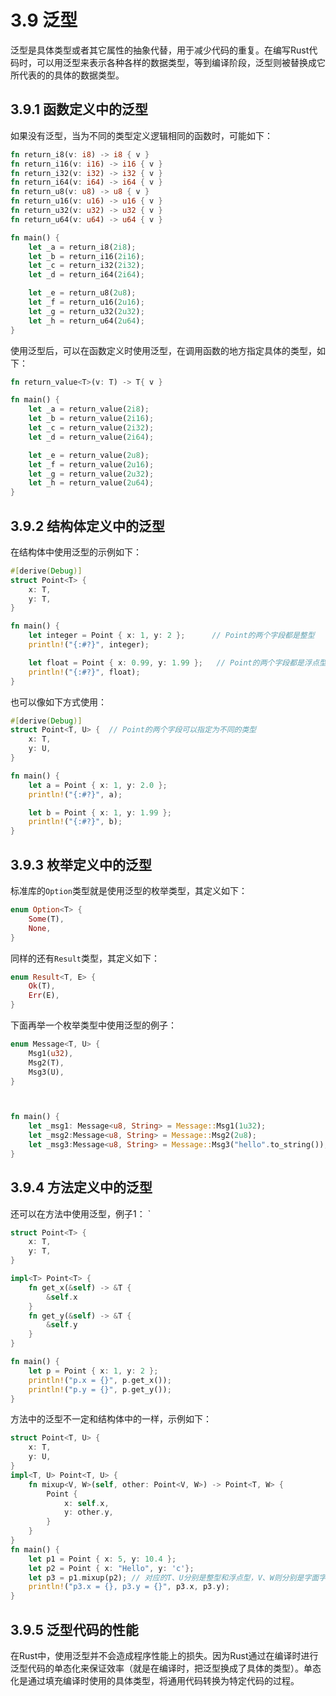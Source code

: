 # 3.9 泛型

泛型是具体类型或者其它属性的抽象代替，用于减少代码的重复。在编写Rust代码时，可以用泛型来表示各种各样的数据类型，等到编译阶段，泛型则被替换成它所代表的的具体的数据类型。

## 3.9.1 函数定义中的泛型

如果没有泛型，当为不同的类型定义逻辑相同的函数时，可能如下：

```rust
fn return_i8(v: i8) -> i8 { v }
fn return_i16(v: i16) -> i16 { v }
fn return_i32(v: i32) -> i32 { v }
fn return_i64(v: i64) -> i64 { v }
fn return_u8(v: u8) -> u8 { v }
fn return_u16(v: u16) -> u16 { v }
fn return_u32(v: u32) -> u32 { v }
fn return_u64(v: u64) -> u64 { v }

fn main() {
    let _a = return_i8(2i8);
    let _b = return_i16(2i16);
    let _c = return_i32(2i32);
    let _d = return_i64(2i64);

    let _e = return_u8(2u8);
    let _f = return_u16(2u16);
    let _g = return_u32(2u32);
    let _h = return_u64(2u64);
}
```

使用泛型后，可以在函数定义时使用泛型，在调用函数的地方指定具体的类型，如下：

```rust
fn return_value<T>(v: T) -> T{ v }

fn main() {
    let _a = return_value(2i8);
    let _b = return_value(2i16);
    let _c = return_value(2i32);
    let _d = return_value(2i64);

    let _e = return_value(2u8);
    let _f = return_value(2u16);
    let _g = return_value(2u32);
    let _h = return_value(2u64);
}
```

## 3.9.2 结构体定义中的泛型

在结构体中使用泛型的示例如下：

```rust
#[derive(Debug)]
struct Point<T> {
    x: T,
    y: T,
}

fn main() {
    let integer = Point { x: 1, y: 2 };      // Point的两个字段都是整型
    println!("{:#?}", integer);

    let float = Point { x: 0.99, y: 1.99 };   // Point的两个字段都是浮点型
    println!("{:#?}", float);
}
```

也可以像如下方式使用：

```rust
#[derive(Debug)]
struct Point<T, U> {  // Point的两个字段可以指定为不同的类型
    x: T,
    y: U,
}

fn main() {
    let a = Point { x: 1, y: 2.0 };
    println!("{:#?}", a);

    let b = Point { x: 1, y: 1.99 };
    println!("{:#?}", b);
}
```

## 3.9.3 枚举定义中的泛型

标准库的`Option`类型就是使用泛型的枚举类型，其定义如下：

```rust
enum Option<T> {
    Some(T),
    None,
}
```
同样的还有`Result`类型，其定义如下：

```rust
enum Result<T, E> {
    Ok(T),
    Err(E),
}
```

下面再举一个枚举类型中使用泛型的例子：

```rust
enum Message<T, U> {
    Msg1(u32),
    Msg2(T),
    Msg3(U),
}



fn main() {
    let _msg1: Message<u8, String> = Message::Msg1(1u32);
    let _msg2:Message<u8, String> = Message::Msg2(2u8);
    let _msg3:Message<u8, String> = Message::Msg3("hello".to_string());
}
```

## 3.9.4 方法定义中的泛型

还可以在方法中使用泛型，例子1：
`
```rust
struct Point<T> {
    x: T,
    y: T,
}

impl<T> Point<T> {
    fn get_x(&self) -> &T {
        &self.x
    }
    fn get_y(&self) -> &T {
        &self.y
    }
}

fn main() {
    let p = Point { x: 1, y: 2 };
    println!("p.x = {}", p.get_x());
    println!("p.y = {}", p.get_y());
}
```

方法中的泛型不一定和结构体中的一样，示例如下：

```rust
struct Point<T, U> {
    x: T,
    y: U,
}
impl<T, U> Point<T, U> {
    fn mixup<V, W>(self, other: Point<V, W>) -> Point<T, W> {
        Point {
            x: self.x,
            y: other.y,
        }
    }
}
fn main() {
    let p1 = Point { x: 5, y: 10.4 };
    let p2 = Point { x: "Hello", y: 'c'};
    let p3 = p1.mixup(p2); // 对应的T、U分别是整型和浮点型，V、W则分别是字面字符串和字符类型
    println!("p3.x = {}, p3.y = {}", p3.x, p3.y);
}

```

## 3.9.5 泛型代码的性能

在Rust中，使用泛型并不会造成程序性能上的损失。因为Rust通过在编译时进行泛型代码的单态化来保证效率（就是在编译时，把泛型换成了具体的类型）。单态化是通过填充编译时使用的具体类型，将通用代码转换为特定代码的过程。
